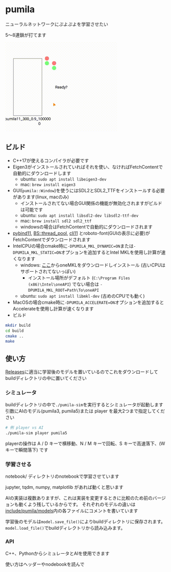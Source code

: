 # pumila

ニューラルネットワークにぷよぷよを学習させたい

5〜8連鎖が打てます

![pumila11.gif](pumila11.gif)

## ビルド
* C++17が使えるコンパイラが必要です
* Eigen3がインストールされていればそれを使い、なければFetchContentで自動的にダウンロードします
    * ubuntu: `sudo apt install libeigen3-dev`
    * mac: `brew install eigen3`
* GUI(`pumila::Window`)を使うにはSDL2とSDL2_TTFをインストールする必要があります(linux, macのみ)
    * インストールされてない場合GUI関係の機能が無効化されますがビルドは可能です
    * ubuntu: `sudo apt install libsdl2-dev libsdl2-ttf-dev`
    * mac: `brew install sdl2 sdl2_ttf`
    * windowsの場合はFetchContentで自動的にダウンロードされます
* [pybind11](https://github.com/pybind/pybind11), [BS::thread_pool](https://github.com/bshoshany/thread-pool), [cli11](https://github.com/CLIUtils/CLI11) とroboto-font(GUIの表示に必要)がFetchContentでダウンロードされます
* IntelCPUの場合cmake時に`-DPUMILA_MKL_DYNAMIC=ON`または`-DPUMILA_MKL_STATIC=ON`オプションを追加するとIntel MKLを使用し計算が速くなります
    * windows: [ここ](https://www.intel.com/content/www/us/en/developer/tools/oneapi/onemkl-download.html)からoneMKLをダウンロードしインストール (古いCPUはサポートされてないっぽい)
        * インストール場所がデフォルト (`C:\Program Files (x86)\Intel\oneAPI`) でない場合は `-DPUMILA_MKL_ROOT=Path\To\oneAPI`
    * ubuntu: `sudo apt install libmkl-dev` (古めのCPUでも動く)
* MacOSの場合cmake時に`-DPUMILA_ACCELERATE=ON`オプションを追加するとAccelerateを使用し計算が速くなります
* ビルド
```sh
mkdir build
cd build
cmake ..
make
```

## 使い方

[Releases](https://github.com/na-trium-144/pumila/releases)に適当に学習後のモデルを置いているのでこれをダウンロードしてbuildディレクトリの中に置いてください

### シミュレータ
buildディレクトリの中で`./pumila-sim`を実行するとシミュレータが起動します
引数にAIのモデル(pumila3, pumila5)または player を最大2つまで指定してください

```sh
# 例 player vs AI
./pumila-sim player pumila5
```
playerの操作は A / D キーで横移動、N / M キーで回転、S キーで高速落下、(Wキーで瞬間落下) です

### 学習させる
notebook/ ディレクトリのnotebookで学習させています

jupyter, tqdm, numpy, matplotlib があれば動くと思います

AIの実装は複数ありますが、これは実装を変更するときに比較のため前のバージョンも動くよう残しているからです。
それぞれのモデルの違いは[include/pumila/models](https://github.com/na-trium-144/pumila/tree/main/include/pumila/models)内の各ファイルにコメントを書いています

学習後のモデルは`model.save_file()`によりbuildディレクトリに保存されます。
`model.load_file()`でbuildディレクトリから読み込みます。

### API
C++、PythonからシミュレータとAIを使用できます

使い方はヘッダーやnodebookを読んで
